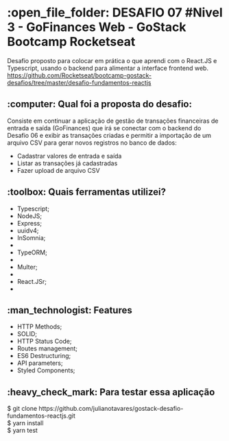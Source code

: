 <h1>:open_file_folder: DESAFIO 07 #Nivel 3 - GoFinances Web - GoStack Bootcamp Rocketseat</h1>

Desafio proposto para colocar em prática o que aprendi com o React.JS e Typescript, usando o backend para alimentar a interface frontend web.
 https://github.com/Rocketseat/bootcamp-gostack-desafios/tree/master/desafio-fundamentos-reactjs

<h2>:computer: Qual foi a proposta do desafio:</h2>
Consiste em continuar a aplicação de gestão de transações financeiras de entrada e saída (GoFinances) que irá se conectar com o backend do Desafio 06 e exibir as transações criadas e permitir a importação de um arquivo CSV para gerar novos registros no banco de dados:

<ul>
<li>Cadastrar valores de entrada e saída</li>
<li>Listar as transações já cadastradas</li>
<li>Fazer upload de arquivo CSV</li>
</ul>


<h2>:toolbox: Quais ferramentas utilizei?</h2>
<ul>
<li>Typescript;</li>
<li>NodeJS;</li>
<li>Express;</li>
<li>uuidv4;</li>
<li>InSomnia;<li>
<li>TypeORM;<li>
<li>Multer;<li>
<li>React.JSr;<li>
</ul>
<small></small>

<h2>:man_technologist: Features</h2>
<ul>
<li>HTTP Methods;</li>
<li>SOLID;</li>
<li>HTTP Status Code;</li>
<li>Routes management;</li>
<li>ES6 Destructuring;</li>
<li>API parameters;</li>
<li>Styled Components;</li>
</ul>

<h2>:heavy_check_mark: Para testar essa aplicação</h2>
$ git clone https://github.com/julianotavares/gostack-desafio-fundamentos-reactjs.git
<br>
$ yarn install
<br>
$ yarn test
<br>
